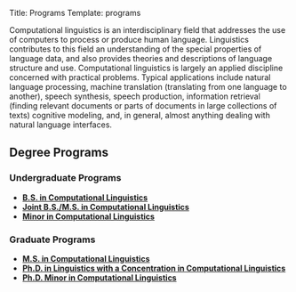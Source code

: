 Title: Programs
Template: programs

Computational linguistics is an interdisciplinary field that addresses the use of computers to process or produce human language. Linguistics contributes to this field an understanding of the special properties of language data, and also provides theories and descriptions of language structure and use. Computational linguistics is largely an applied discipline concerned with practical problems. Typical applications include natural language processing, machine translation (translating from one language to another), speech synthesis, speech production, information retrieval (finding relevant documents or parts of documents in large collections of texts) cognitive modeling, and, in general, almost anything dealing with natural language interfaces.

## Degree Programs

### Undergraduate Programs

* **[B.S. in Computational Linguistics](programs/bs.html)**  
* **[Joint B.S./M.S. in Computational Linguistics](programs/bs_ms.html)**  
* **[Minor in Computational Linguistics](programs/minor.html)**

### Graduate Programs

<!-- * **[M.A. in Computational Linguistics](programs/ma.html)** -->
* **[M.S. in Computational Linguistics](programs/ms.html)**  
* **[Ph.D. in Linguistics with a Concentration in Computational Linguistics](programs/phd.html)**  
* **[Ph.D. Minor in Computational Linguistics](programs/phd_minor.html)**  